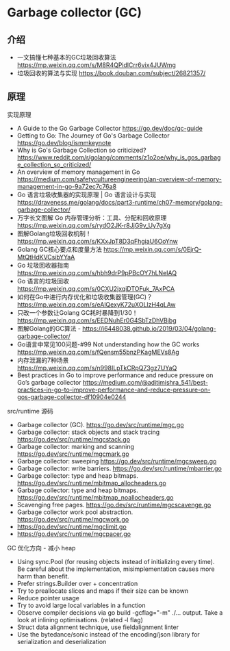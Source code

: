 # Garbage collector (GC)

## 介绍
- 一文搞懂七种基本的GC垃圾回收算法 https://mp.weixin.qq.com/s/M8R4QPidlCrr6vix4JUWmg
- 垃圾回收的算法与实现 https://book.douban.com/subject/26821357/

## 原理
实现原理
- A Guide to the Go Garbage Collector https://go.dev/doc/gc-guide
- Getting to Go: The Journey of Go's Garbage Collector https://go.dev/blog/ismmkeynote
- Why is Go's Garbage Collection so criticized? https://www.reddit.com/r/golang/comments/z1o2oe/why_is_gos_garbage_collection_so_criticized/
- An overview of memory management in Go https://medium.com/safetycultureengineering/an-overview-of-memory-management-in-go-9a72ec7c76a8
- Go 语言垃圾收集器的实现原理 | Go 语言设计与实现 https://draveness.me/golang/docs/part3-runtime/ch07-memory/golang-garbage-collector/
- 万字长文图解 Go 内存管理分析：工具、分配和回收原理 https://mp.weixin.qq.com/s/rydO2JK-r8JjG9v_Uy7gXg
- 图解Golang垃圾回收机制！https://mp.weixin.qq.com/s/KXxJpT8D3qFhgiaU6OoYnw
- Golang GC核心要点和度量方法 https://mp.weixin.qq.com/s/0EjrQ-MtQtHdKVCsibYYaA
- Go 垃圾回收器指南 https://mp.weixin.qq.com/s/hbh9drP9pPBcOY7hLNeIAQ
- Go 语言的垃圾回收 https://mp.weixin.qq.com/s/0CXU2jxqiDTOFuk_7AxPCA
- 如何在Go中进行内存优化和垃圾收集器管理(GC)？https://mp.weixin.qq.com/s/eAlQexyK72uXOLlzH4qLAw
- 只改一个参数让Golang GC耗时暴降到1/30！https://mp.weixin.qq.com/s/EEDNuhEr0G4SbTzDhVBjbg
- 图解Golang的GC算法 - https://i6448038.github.io/2019/03/04/golang-garbage-collector/
- Go语言中常见100问题-#99 Not understanding how the GC works https://mp.weixin.qq.com/s/fQensm55bnzPKagMEVs8Ag
- 内存泄漏的7种场景 https://mp.weixin.qq.com/s/n998ILpTkCRpQ73gz7UYaQ
- Best practices in Go to improve performance and reduce pressure on Go’s garbage collector https://medium.com/@aditimishra_541/best-practices-in-go-to-improve-performance-and-reduce-pressure-on-gos-garbage-collector-df10904e0244



src/runtime 源码
- Garbage collector (GC). https://go.dev/src/runtime/mgc.go
- Garbage collector: stack objects and stack tracing https://go.dev/src/runtime/mgcstack.go
- Garbage collector: marking and scanning https://go.dev/src/runtime/mgcmark.go
- Garbage collector: sweeping https://go.dev/src/runtime/mgcsweep.go
- Garbage collector: write barriers. https://go.dev/src/runtime/mbarrier.go
- Garbage collector: type and heap bitmaps. https://go.dev/src/runtime/mbitmap_allocheaders.go
- Garbage collector: type and heap bitmaps. https://go.dev/src/runtime/mbitmap_noallocheaders.go
- Scavenging free pages. https://go.dev/src/runtime/mgcscavenge.go
- Garbage collector work pool abstraction. https://go.dev/src/runtime/mgcwork.go
- https://go.dev/src/runtime/mgclimit.go
- https://go.dev/src/runtime/mgcpacer.go


GC 优化方向 - 减小 heap
- Using sync.Pool (for reusing objects instead of initializing every time). Be careful about the implementation, misimplementation causes more harm than benefit.
- Prefer strings.Builder over + concentration
- Try to preallocate slices and maps if their size can be known
- Reduce pointer usage
- Try to avoid large local variables in a function
- Observe compiler decisions via go build -gcflag="-m" ./... output. Take a look at inlining optimisations. (related -l flag)
- Struct data alignment technique, use fieldalignment linter
- Use the bytedance/sonic instead of the encoding/json library for serialization and deserialization

